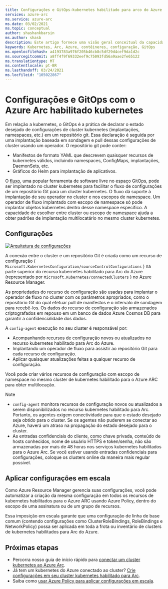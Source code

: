 ```yaml
---
title: Configurações e GitOps-kubernetes habilitado para arco do Azure
services: azure-arc
ms.service: azure-arc
ms.date: 03/02/2021
ms.topic: conceptual
author: shashankbarsin
ms.author: shasb
description: Este artigo fornece uma visão geral conceitual da capacidade de configuração e GitOps do kubernetes habilitado para Arc do Azure.
keywords: Kubernetes, Arc, Azure, contêineres, configuração, GitOps
ms.openlocfilehash: a4193783a976f205b46cb8c5df29d4cef9da1d2c
ms.sourcegitcommit: a8ff4f9f69332eef9c75093fd56a9aae2fe65122
ms.translationtype: MT
ms.contentlocale: pt-BR
ms.lasthandoff: 03/24/2021
ms.locfileid: "105022867"
---
```

# <a name="configurations-and-gitops-with-azure-arc-enabled-kubernetes"></a>Configurações e GitOps com o Azure Arc habilitado kubernetes

Em relação a kubernetes, o GitOps é a prática de declarar o estado desejado de configurações de cluster kubernetes (implantações, namespaces, etc.) em um repositório git. Essa declaração é seguida por uma implantação baseada em sondagem e pull dessas configurações de cluster usando um operador. O repositório git pode conter:
* Manifestos de formato YAML que descrevem quaisquer recursos de kubernetes válidos, incluindo namespaces, ConfigMaps, implantações, DaemonSets, etc.
* Gráficos do Helm para implantação de aplicativos.

O [fluxo](https://docs.fluxcd.io/), uma popular ferramenta de software livre no espaço GitOps, pode ser implantado no cluster kubernetes para facilitar o fluxo de configurações de um repositório Git para um cluster kubernetes. O fluxo dá suporte à implantação de seu operador no cluster e nos escopos de namespace. Um operador de fluxo implantado com escopo de namespace só pode implantar objetos kubernetes dentro desse namespace específico. A capacidade de escolher entre cluster ou escopo de namespace ajuda a obter padrões de implantação multilocatário no mesmo cluster kubernetes.

## <a name="configurations"></a>Configurações

[![Arquitetura ](./media/conceptual-configurations.png) de configurações](./media/conceptual-configurations.png#lightbox)

A conexão entre o cluster e um repositório Git é criada como um recurso de configuração ( `Microsoft.KubernetesConfiguration/sourceControlConfigurations` ) na parte superior do recurso kubernetes habilitado para Arc do Azure (representado por `Microsoft.Kubernetes/connectedClusters` ) no Azure Resource Manager. 

As propriedades do recurso de configuração são usadas para implantar o operador de fluxo no cluster com os parâmetros apropriados, como o repositório Git do qual efetuar pull de manifestos e o intervalo de sondagem para recebê-los. Os dados do recurso de configuração são armazenados criptografados em repouso em um banco de dados Azure Cosmos DB para garantir a confidencialidade dos dados.

A `config-agent` execução no seu cluster é responsável por:
* Acompanhando recursos de configuração novos ou atualizados no recurso kubernetes habilitado para Arc do Azure.
* Implantando um operador de fluxo para assistir ao repositório Git para cada recurso de configuração.
* Aplicar quaisquer atualizações feitas a qualquer recurso de configuração. 

Você pode criar vários recursos de configuração com escopo de namespace no mesmo cluster de kubernetes habilitado para o Azure ARC para obter multilocação.

> [!NOTE]
> * `config-agent` monitora recursos de configuração novos ou atualizados a serem disponibilizados no recurso kubernetes habilitado para Arc. Portanto, os agentes exigem conectividade para que o estado desejado seja obtido para o cluster. Se os agentes não puderem se conectar ao Azure, haverá um atraso na propagação do estado desejado para o cluster.
> * As entradas confidenciais do cliente, como chave privada, conteúdo de hosts conhecidos, nome de usuário HTTPS e token/senha, não são armazenadas por mais de 48 horas nos serviços kubernetes habilitados para o Azure Arc. Se você estiver usando entradas confidenciais para configurações, coloque os clusters online da maneira mais regular possível.

## <a name="apply-configurations-at-scale"></a>Aplicar configurações em escala

Como Azure Resource Manager gerencia suas configurações, você pode automatizar a criação da mesma configuração em todos os recursos de kubernetes habilitados para o Azure ARC usando Azure Policy, dentro do escopo de uma assinatura ou de um grupo de recursos. 

Essa imposição em escala garante que uma configuração de linha de base comum (contendo configurações como ClusterRoleBindings, RoleBindings e NetworkPolicy) possa ser aplicada em toda a frota ou inventário de clusters de kubernetes habilitados para Arc do Azure.

## <a name="next-steps"></a>Próximas etapas

* Percorra nosso guia de início rápido para [conectar um cluster kubernetes ao Azure Arc](./quickstart-connect-cluster.md).
* Já tem um kubernetes do Azure conectado ao cluster? [Crie configurações em seu cluster kubernetes habilitado para Arc](./tutorial-use-gitops-connected-cluster.md).
* Saiba como [usar Azure Policy para aplicar configurações em escala](./use-azure-policy.md).